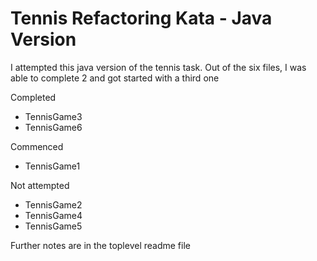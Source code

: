 # Tennis Refactoring Kata - Java Version

I attempted this java version of the tennis task. Out of the six files, I was able to complete 2 and got started with a third one 

Completed 
- TennisGame3
- TennisGame6

Commenced 
- TennisGame1

Not attempted 
- TennisGame2
- TennisGame4
- TennisGame5

Further notes are in the toplevel readme file